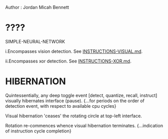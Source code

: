 Author : Jordan Micah Bennett



????
=======
SIMPLE-NEURAL-NETWORK

i.Encompasses vision detection. See [INSTRUCTIONS-VISUAL.md](https://github.com/JordanMicahBennett/SYNTHETIC-SENTIENCE/blob/master/INSTRUCTIONS-VISUAL.md).

ii.Encompasses xor detection. See [INSTRUCTIONS-XOR.md](https://github.com/JordanMicahBennett/SYNTHETIC-SENTIENCE/blob/master/INSTRUCTIONS-XOR.md).
	
	
	
HIBERNATION
=======
Quintessentially, any deep toggle event [detect, quantize, recall, instruct] 
visually hibernates interface (pause). {...for periods on the order of detection event,
with respect to available cpu cycles}

Visual hibernation 'ceases' the rotating circle at top-left interface.

Rotation re-commences whence visual hibernation terminates. {...indication of instruction cycle completion}
	
